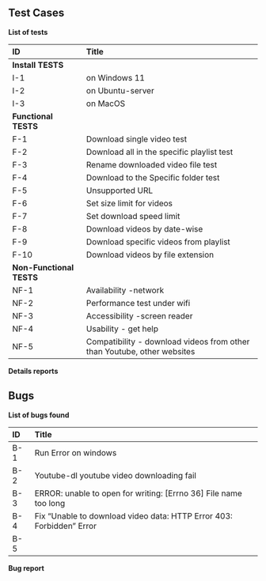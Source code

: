 ## Test Cases

**List of tests**

|ID|Title|
|:-|:-|
| **Install TESTS** ||
|I-1|on Windows 11|
|I-2|on Ubuntu-server|
|I-3|on MacOS|
|**Functional TESTS**||
|F-1|Download single video test|
|F-2|Download all in the specific playlist test|
|F-3|Rename downloaded video file test|
|F-4|Download to the Specific folder test|
|F-5|Unsupported URL|
|F-6|Set size limit for videos|
|F-7|Set download speed limit|
|F-8|Download videos by date-wise|
|F-9|Download specific videos from playlist|
|F-10|Download videos by file extension|
|**Non-Functional TESTS**||
|NF-1|Availability -network|
|NF-2|Performance test under wifi|
|NF-3|Accessibility -screen reader|
|NF-4|Usability - get help |
|NF-5|Compatibility - download videos from other than Youtube, other websites|



**Details reports**



## Bugs

**List of bugs found**

|ID|Title|
|:-|:-|
|B-1|Run Error on windows|
|B-2|Youtube-dl youtube video downloading fail|
|B-3|ERROR: unable to open for writing: [Errno 36] File name too long|
|B-4|Fix “Unable to download video data: HTTP Error 403: Forbidden” Error|
|B-5||


**Bug report**

